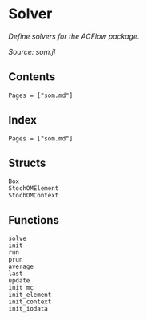 # Solver

*Define solvers for the ACFlow package.*

*Source: som.jl*

## Contents

```@contents
Pages = ["som.md"]
```

## Index

```@index
Pages = ["som.md"]
```

## Structs

```@docs
Box
StochOMElement
StochOMContext
```

## Functions

```@docs
solve
init
run
prun
average
last
update
init_mc
init_element
init_context
init_iodata
```
